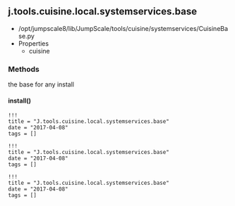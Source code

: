 <!-- toc -->
## j.tools.cuisine.local.systemservices.base

- /opt/jumpscale8/lib/JumpScale/tools/cuisine/systemservices/CuisineBase.py
- Properties
    - cuisine

### Methods

the base for any install

#### install() 


```
!!!
title = "J.tools.cuisine.local.systemservices.base"
date = "2017-04-08"
tags = []
```

```
!!!
title = "J.tools.cuisine.local.systemservices.base"
date = "2017-04-08"
tags = []
```

```
!!!
title = "J.tools.cuisine.local.systemservices.base"
date = "2017-04-08"
tags = []
```
